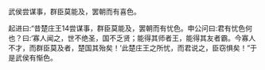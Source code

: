 武侯尝谋事，群臣莫能及，罢朝而有喜色。

起进曰:“昔楚庄王14尝谋事，群臣莫能及，罢朝而有忧色。申公问曰:君有忧色何也？曰:‘寡人闻之，世不绝圣，国不乏贤；能得其师者王，能得其友者霸。今寡人不才，而群臣莫及者，楚国其殆矣！’此楚庄王之所忧，而君说之，臣窃惧矣！”于是武侯有惭色。
